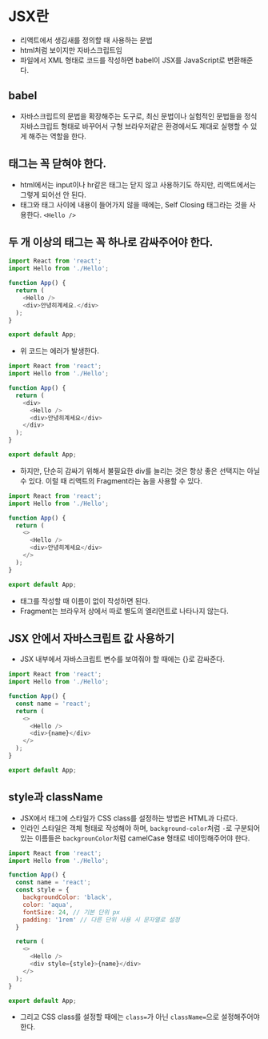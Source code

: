 # JSX란
- 리액트에서 생김새를 정의할 때 사용하는 문법
- html처럼 보이지만 자바스크립트임
- 파일에서 XML 형태로 코드를 작성하면 babel이 JSX를 JavaScript로 변환해준다.

## babel
- 자바스크립트의 문법을 확장해주는 도구로, 최신 문법이나 실험적인 문법들을 정식 자바스크립트 형태로 바꾸어서 구형 브라우저같은 환경에서도 제대로 실행할 수 있게 해주는 역할을 한다.

## 태그는 꼭 닫혀야 한다.
- html에서는 input이나 hr같은 태그는 닫지 않고 사용하기도 하지만, 리액트에서는 그렇게 되어선 안 된다.
- 태그와 태그 사이에 내용이 들어가지 않을 때에는, Self Closing 태그라는 것을 사용한다. `<Hello />`

## 두 개 이상의 태그는 꼭 하나로 감싸주어야 한다.
```js
import React from 'react';
import Hello from './Hello';

function App() {
  return (
    <Hello />
    <div>안녕히계세요.</div>
  );
}

export default App;
```
- 위 코드는 에러가 발생한다.

```js
import React from 'react';
import Hello from './Hello';

function App() {
  return (
    <div>
      <Hello />
      <div>안녕히계세요</div>
    </div>
  );
}

export default App;
```
- 하지만, 단순히 감싸기 위해서 불필요한 div를 늘리는 것은 항상 좋은 선택지는 아닐 수 있다. 이럴 때 리액트의 Fragment라는 놈을 사용할 수 있다.

```js
import React from 'react';
import Hello from './Hello';

function App() {
  return (
    <>
      <Hello />
      <div>안녕히계세요</div>
    </>
  );
}

export default App;
```
- 태그를 작성할 때 이름이 없이 작성하면 된다.
- Fragment는 브라우저 상에서 따로 별도의 엘리먼트로 나타나지 않는다.


## JSX 안에서 자바스크립트 값 사용하기
- JSX 내부에서 자바스크립트 변수를 보여줘야 할 때에는 {}로 감싸준다.
```js
import React from 'react';
import Hello from './Hello';

function App() {
  const name = 'react';
  return (
    <>
      <Hello />
      <div>{name}</div>
    </>
  );
}

export default App;
```

## style과 className
- JSX에서 태그에 스타일가 CSS class를 설정하는 방법은 HTML과 다르다.
- 인라인 스타일은 객체 형태로 작성해야 하며, `background-color`처럼 `-`로 구분되어 있는 이름들은 `backgrounColor`처럼 camelCase 형태로 네이밍해주어야 한다.

```js
import React from 'react';
import Hello from './Hello';

function App() {
  const name = 'react';
  const style = {
    backgroundColor: 'black',
    color: 'aqua',
    fontSize: 24, // 기본 단위 px
    padding: '1rem' // 다른 단위 사용 시 문자열로 설정
  }

  return (
    <>
      <Hello />
      <div style={style}>{name}</div>
    </>
  );
}

export default App;
```
- 그리고 CSS class를 설정할 때에는 `class=`가 아닌 `className=`으로 설정해주어야 한다.